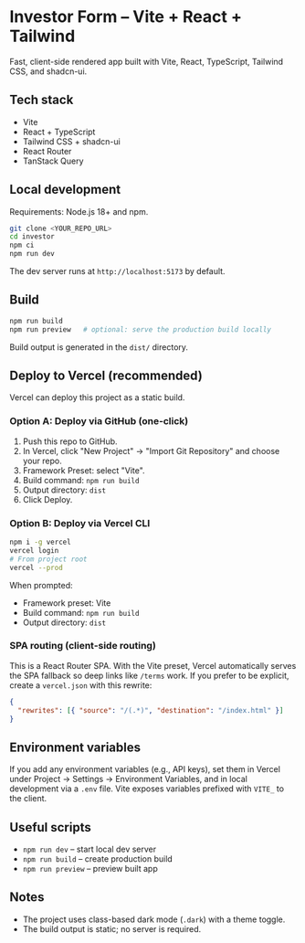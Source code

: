 # Investor Form – Vite + React + Tailwind

Fast, client-side rendered app built with Vite, React, TypeScript, Tailwind CSS, and shadcn-ui.

## Tech stack

- Vite
- React + TypeScript
- Tailwind CSS + shadcn-ui
- React Router
- TanStack Query

## Local development

Requirements: Node.js 18+ and npm.

```sh
git clone <YOUR_REPO_URL>
cd investor
npm ci
npm run dev
```

The dev server runs at `http://localhost:5173` by default.

## Build

```sh
npm run build
npm run preview   # optional: serve the production build locally
```

Build output is generated in the `dist/` directory.

## Deploy to Vercel (recommended)

Vercel can deploy this project as a static build.

### Option A: Deploy via GitHub (one‑click)
1. Push this repo to GitHub.
2. In Vercel, click "New Project" → "Import Git Repository" and choose your repo.
3. Framework Preset: select "Vite".
4. Build command: `npm run build`
5. Output directory: `dist`
6. Click Deploy.

### Option B: Deploy via Vercel CLI
```sh
npm i -g vercel
vercel login
# From project root
vercel --prod
```

When prompted:
- Framework preset: Vite
- Build command: `npm run build`
- Output directory: `dist`

### SPA routing (client‑side routing)
This is a React Router SPA. With the Vite preset, Vercel automatically serves the SPA fallback so deep links like `/terms` work. If you prefer to be explicit, create a `vercel.json` with this rewrite:

```json
{
  "rewrites": [{ "source": "/(.*)", "destination": "/index.html" }]
}
```

## Environment variables

If you add any environment variables (e.g., API keys), set them in Vercel under Project → Settings → Environment Variables, and in local development via a `.env` file. Vite exposes variables prefixed with `VITE_` to the client.

## Useful scripts

- `npm run dev` – start local dev server
- `npm run build` – create production build
- `npm run preview` – preview built app

## Notes

- The project uses class-based dark mode (`.dark`) with a theme toggle.
- The build output is static; no server is required.
